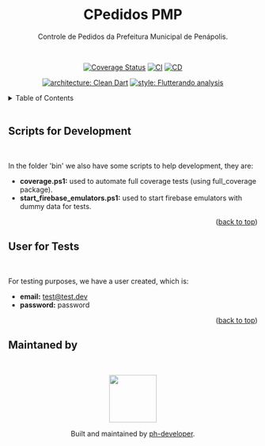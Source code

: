 <a name="readme-top"></a>

<h1 align="center">CPedidos PMP</h1>

<div align="center">
<p>Controle de Pedidos da Prefeitura Municipal de Penápolis.</p>
<br>

[![Coverage Status](https://coveralls.io/repos/github/ph-developer/cpedidos-pmp/badge.svg?branch=main)](https://coveralls.io/github/ph-developer/cpedidos-pmp?branch=main)
[![CI](https://github.com/ph-developer/cpedidos-pmp/actions/workflows/ci.yml/badge.svg)](https://github.com/ph-developer/cpedidos-pmp/actions/workflows/ci.yml)
[![CD](https://github.com/ph-developer/cpedidos-pmp/actions/workflows/cd.yml/badge.svg?branch=main)](https://github.com/ph-developer/cpedidos-pmp/actions/workflows/cd.yml)

[![architecture: Clean Dart](https://img.shields.io/badge/architecture-clean__dart-blueviolet)](https://github.com/Flutterando/Clean-Dart)
[![style: Flutterando analysis](https://img.shields.io/badge/style-flutterando__analysis-blueviolet)](https://pub.dev/packages/flutterando_analysis)
</div>

<details>
  <summary>Table of Contents</summary>
  <ol>
    <li><a href="#scripts-for-development">Scripts for Development</a></li>
    <li><a href="#user-for-tests">User for Tests</a></li>
  </ol>
</details>

<br>

## Scripts for Development

<br>

In the folder 'bin' we also have some scripts to help development, they are:
- <b>coverage.ps1:</b> used to automate full coverage tests (using full_coverage package).
- <b>start_firebase_emulators.ps1:</b> used to start firebase emulators with dummy data for tests.

<p align="right">(<a href="#readme-top">back to top</a>)</p>

## User for Tests

<br>

For testing purposes, we have a user created, which is:
- <b>email:</b> test@test.dev
- <b>password:</b> password

<p align="right">(<a href="#readme-top">back to top</a>)</p>

## Maintaned by

<br>
<p align="center">
  <a href="https://github.com/ph-developer">
    <img width="96px" src="https://avatars.githubusercontent.com/u/13314770?v=4">
  </a>
  <p align="center">
    Built and maintained by <a href="https://github.com/ph-developer">ph-developer</a>.
  </p>
</p>